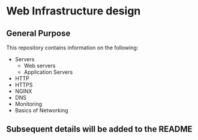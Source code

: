 # Web Infrastructure design

## General Purpose
This repository contains information on the following:

* Servers
	* Web servers
	* Application Servers
* HTTP
* HTTPS
* NGINX
* DNS 
* Monitoring
* Basics of Networking

## Subsequent details will be added to the README


